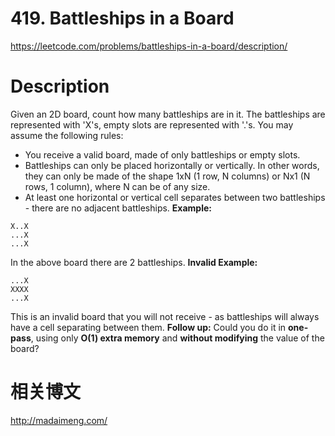 # 419. Battleships in a Board
https://leetcode.com/problems/battleships-in-a-board/description/

# Description
Given an 2D board, count how many battleships are in it. The battleships are represented with 'X's, empty slots are represented with '.'s. You may assume the following rules:
- You receive a valid board, made of only battleships or empty slots.
- Battleships can only be placed horizontally or vertically. In other words, they can only be made of the shape 1xN (1 row, N columns) or Nx1 (N rows, 1 column), where N can be of any size.
- At least one horizontal or vertical cell separates between two battleships - there are no adjacent battleships.
**Example:**
```
X..X
...X
...X
```
In the above board there are 2 battleships.
**Invalid Example:**
```
...X
XXXX
...X
```
This is an invalid board that you will not receive - as battleships will always have a cell separating between them.
**Follow up:**
Could you do it in **one-pass**, using only **O(1) extra memory** and **without modifying** the value of the board?

# 相关博文
http://madaimeng.com/

